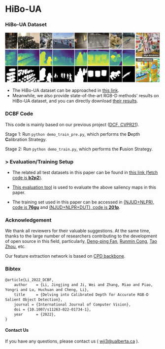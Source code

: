 # HiBo-UA

### HiBo-UA Dataset
![avatar](https://github.com/jiwei0921/HiBo-UA/blob/main/HiBo.png)  

+ The HiBo-UA dataset can be approached in [this link](https://pan.baidu.com/s/1M2DmGvAdHndKLMk7HMDTlQ).
+ Meanwhile, we also provide state-of-the-art RGB-D methods' results on HiBo-UA dataset, and you can directly download [their results](https://pan.baidu.com/s/1M2DmGvAdHndKLMk7HMDTlQ).



### DCBF Code
This code is mainly based on our previous project ([DCF, CVPR21](https://github.com/jiwei0921/DCF)).

Stage 1: Run ```python demo_train_pre.py```, which performs the **D**epth **C**alibration Strategy.

Stage 2: Run ```python demo_train.py```, which performs the **F**usion Strategy.


### > Evaluation/Training Setup

+ The related all test datasets in this paper can be found in [this link (fetch code is **b2p2**)](https://pan.baidu.com/s/1sx1En1ecNyDf12jNGFeYZQ).
+ [This evaluation tool](https://github.com/jiwei0921/Saliency-Evaluation-Toolbox) is used to evaluate the above saliency maps in this paper.

+ The training set used in this paper can be accessed in [(NJUD+NLPR), code is **76gu**](https://pan.baidu.com/s/1sNxe3Szu7O_Qci1OGmKIKQ) and [(NJUD+NLPR+DUT), code is **201p**](https://pan.baidu.com/s/19aiosd_73VGMg7PB7HJzww).



### Acknowledgement

We thank all reviewers for their valuable suggestions. At the same time, thanks to the large number of researchers contributing to the development of open source in this field, particularly, [Deng-ping Fan](http://dpfan.net), [Runmin Cong](https://rmcong.github.io), [Tao Zhou](https://taozh2017.github.io), etc.

Our feature extraction network is based on [CPD backbone](https://github.com/wuzhe71/CPD).

### Bibtex
```
@article{Li_2022_DCBF,
    author    = {Li, Jingjing and Ji, Wei and Zhang, Miao and Piao, Yongri and Lu, Huchuan and Cheng, Li},
    title     = {Delving into Calibrated Depth for Accurate RGB-D Salient Object Detection},
    journal = {International Journal of Computer Vision},
    doi = {10.1007/s11263-022-01734-1},
    year      = {2022},
}
```

#### Contact Us
If you have any questions, please contact us ( wji3@ualberta.ca ).
